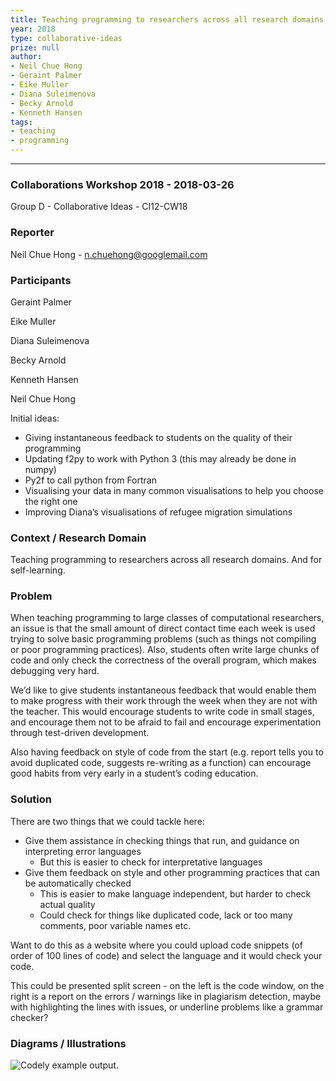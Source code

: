 ```yaml
---
title: Teaching programming to researchers across all research domains
year: 2018
type: collaborative-ideas
prize: null
author:
- Neil Chue Hong
- Geraint Palmer
- Eike Muller
- Diana Suleimenova
- Becky Arnold
- Kenneth Hansen
tags:
- teaching
- programming
---
```


<hr>

### Collaborations Workshop 2018 - 2018-03-26

Group D - Collaborative Ideas - CI12-CW18

### **Reporter**

Neil Chue Hong - n.chuehong@googlemail.com

### **Participants**

Geraint Palmer

Eike Muller

Diana Suleimenova

Becky Arnold

Kenneth Hansen

Neil Chue Hong

Initial ideas: 

* Giving instantaneous feedback to students on the quality of their programming
* Updating f2py to work with Python 3 (this may already be done in numpy)
* Py2f to call python from Fortran
* Visualising your data in many common visualisations to help you choose the right one
* Improving Diana’s visualisations of refugee migration simulations

### **Context / Research Domain**

Teaching programming to researchers across all research domains. And for self-learning.

### **Problem**

When teaching programming to large classes of computational researchers, an issue is that the small amount of direct contact time each week is used trying to solve basic programming problems (such as things not compiling or poor programming practices). Also, students often write large chunks of code and only check the correctness of the overall program, which makes debugging very hard.

We’d like to give students instantaneous feedback that would enable them to make progress with their work through the week when they are not with the teacher. This would encourage students to write code in small stages, and encourage them not to be afraid to fail and encourage experimentation through test-driven development.

Also having feedback on style of code from the start (e.g. report tells you to avoid duplicated code, suggests re-writing as a function) can encourage good habits from very early in a student’s coding education.


### **Solution**

There are two things that we could tackle here:

* Give them assistance in checking things that run, and guidance on interpreting error languages
    * But this is easier to check for interpretative languages
* Give them feedback on style and other programming practices that can be automatically checked
    * This is easier to make language independent, but harder to check actual quality
    * Could check for things like duplicated code, lack or too many comments, poor variable names etc. 

Want to do this as a website where you could upload code snippets (of order of 100 lines of code) and select the language and it would check your code.

This could be presented split screen - on the left is the code window, on the right is a report on the errors / warnings like in plagiarism detection, maybe with highlighting the lines with issues, or underline problems like a grammar checker? 

### **Diagrams / Illustrations**

![Codely example output.](../images/cw18-codely.png)
